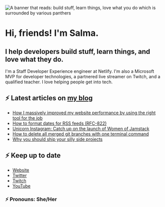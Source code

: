 ![A banner that reads: build stuff, learn things, love what you do which is surrounded by various panthers](https://static-cdn.jtvnw.net/jtv_user_pictures/team-theclaw-banner_image-b35a075e7b424e7bb4f666f881be0244-640x125.png)

# Hi, friends! I'm Salma.

## I help developers build stuff, learn things, and love what they do.

I'm a Staff Developer Experience engineer at Netlify. I'm also a Microsoft MVP for developer technologies, a partnered live streamer on Twitch, and a qualified teacher. I love helping people get into tech.

## ⚡️ Latest articles on [my blog](https://whitep4nth3r.com)

<!-- BLOG-POST-LIST:START -->
- [How I massively improved my website performance by using the right tool for the job](https://whitep4nth3r.com/blog/how-i-improved-website-performance/)
- [How to format dates for RSS feeds &lpar;RFC-822&rpar;](https://whitep4nth3r.com/blog/how-to-format-dates-for-rss-feeds-rfc-822/)
- [Unicorn Instagram: Catch up on the launch of Women of Jamstack](https://whitep4nth3r.com/blog/womem-of-jamstack-launch/)
- [How to delete all merged git branches with one terminal command](https://whitep4nth3r.com/blog/delete-all-merged-git-branches-one-terminal-command/)
- [Why you should ship your silly side projects](https://whitep4nth3r.com/blog/why-ship-silly-side-projects/)
<!-- BLOG-POST-LIST:END -->

## ⚡️ Keep up to date

- [Website](https://whitep4nth3r.com/?utm_source=github)
- [Twitter](https://twitter.com/whitep4nth3r)
- [Twitch](https://twitch.tv/whitep4nth3r)
- [YouTube](https://www.youtube.com/channel/UCiGFO97qgxZEbbg43mZSeyg)

### ⚡️ Pronouns: She/Her
